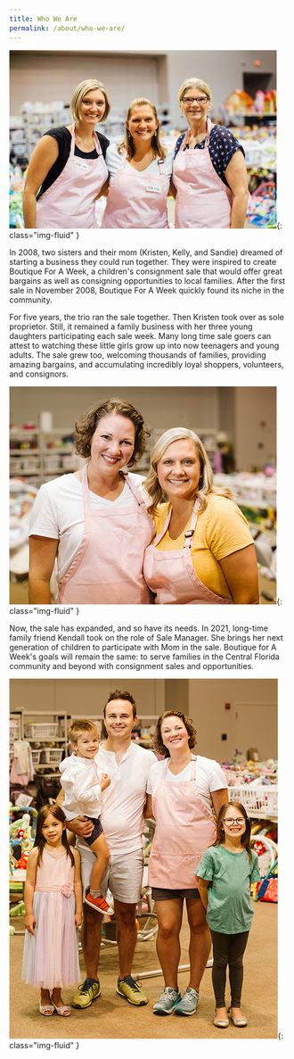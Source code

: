 ```yaml
---
title: Who We Are
permalink: /about/who-we-are/
---
```


![The Boutique for a Week girls](/img/the-girls.jpg){: class="img-fluid" }

In 2008, two sisters and their mom (Kristen, Kelly, and Sandie) dreamed of starting a business they could run together. They were inspired to create Boutique For A Week, a children's consignment sale that would offer great bargains as well as consigning opportunities to local families. After the first sale in November 2008, Boutique For A Week quickly found its niche in the community.

For five years, the trio ran the sale together. Then Kristen took over as sole proprietor. Still, it remained a family business with her three young daughters participating each sale week. Many long time sale goers can attest to watching these little girls grow up into now teenagers and young adults. The sale grew too, welcoming thousands of families, providing amazing bargains, and accumulating incredibly loyal shoppers, volunteers, and consignors.

![Kendall & Kristen](/img/kendall-kristen.jpg){: class="img-fluid" }

Now, the sale has expanded, and so have its needs. In 2021, long-time family friend Kendall took on the role of Sale Manager. She brings her next generation of children to participate with Mom in the sale. Boutique for A Week's goals will remain the same: to serve families in the Central Florida community and beyond with consignment sales and opportunities.

![Family Photo](/img/volkman-family.jpg){: class="img-fluid" }
